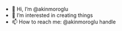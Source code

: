 - 👋 Hi, I’m @akinmoroglu
- 👀 I’m interested in creating things
- 📫 How to reach me: @akinmoroglu handle

<!---
akinmoroglu/akinmoroglu is a ✨ special ✨ repository because its `README.md` (this file) appears on your GitHub profile.
You can click the Preview link to take a look at your changes.
--->
